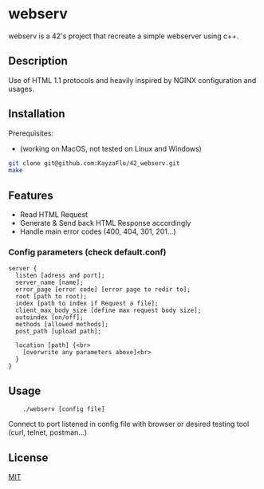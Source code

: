 # webserv
webserv is a 42's project that recreate a simple webserver using c++.

## Description

Use of HTML 1.1 protocols and heavily inspired by NGINX configuration and usages.

## Installation

Prerequisites:
- (working on MacOS, not tested on Linux and Windows)

```bash
git clone git@github.com:KayzaFlo/42_webserv.git
make
```

## Features

- Read HTML Request
- Generate & Send back HTML Response accordingly
- Handle main error codes (400, 404, 301, 201...)

### Config parameters (check default.conf)
```
server {
  listen [adress and port];
  server_name [name];
  error_page [error code] [error page to redir to];
  root [path to root);
  index [path to index if Request a file];
  client_max_body_size [define max request body size];
  autoindex [on/off];
  methods [allowed methods];
  post_path [upload path];

  location [path] {<br>
    [overwrite any parameters above]<br>
  }
}
```

## Usage

```
    ./webserv [config file]
```
Connect to port listened in config file with browser or desired testing tool (curl, telnet, postman...)

## License

[MIT](https://choosealicense.com/licenses/mit/)
